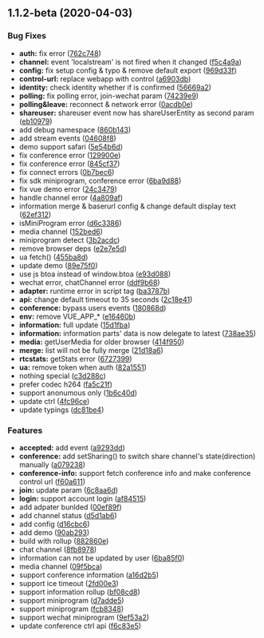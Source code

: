 ## 1.1.2-beta (2020-04-03)


### Bug Fixes

* **auth:** fix error ([762c748](http://gitcode.yealink.com/server/client/web_app/meetnow/commits/762c748467965394d7dc6213c176a874f983dcb9))
* **channel:** event 'localstream' is not fired when it changed ([f5c4a9a](http://gitcode.yealink.com/server/client/web_app/meetnow/commits/f5c4a9a9f42cc025d8862b2ed3a84581c0c79319))
* **config:** fix setup config & typo & remove default export ([969d33f](http://gitcode.yealink.com/server/client/web_app/meetnow/commits/969d33fa5a6543a2bbf04961187d7e7e99af287c))
* **control-url:** replace webapp with control ([a6903db](http://gitcode.yealink.com/server/client/web_app/meetnow/commits/a6903dbec2a5cdd41e1050ce3d6f028a3d25006d))
* **identity:** check identity whether if is confirmed ([56669a2](http://gitcode.yealink.com/server/client/web_app/meetnow/commits/56669a29d483e26fda901f45eb069bf961c84dba))
* **polling:** fix polling error,  join-wechat param ([74239e9](http://gitcode.yealink.com/server/client/web_app/meetnow/commits/74239e9a6113ef2ff10bb049de7fbd40ebb23d3b))
* **polling&leave:**  reconnect & network error ([0acdb0e](http://gitcode.yealink.com/server/client/web_app/meetnow/commits/0acdb0e622fcce5fb211568caef980dd1fa0900c))
* **shareuser:** shareuser event now has shareUserEntity as second param ([eb10979](http://gitcode.yealink.com/server/client/web_app/meetnow/commits/eb1097998f723de22f20c8ae29d83c871c7e48d1))
* add debug namespace ([860b143](http://gitcode.yealink.com/server/client/web_app/meetnow/commits/860b143d2ed5661fd73be12d1820a435ba038b3a))
* add stream events ([04608f8](http://gitcode.yealink.com/server/client/web_app/meetnow/commits/04608f86ac4ab50133714286730e6ad99c72cd82))
* demo support safari ([5e54b6d](http://gitcode.yealink.com/server/client/web_app/meetnow/commits/5e54b6db16cafe77906a77e0f87e0407e9ae4942))
* fix conference error ([129900e](http://gitcode.yealink.com/server/client/web_app/meetnow/commits/129900e16985e3234e759a3e0a667c0892450b9a))
* fix conference error ([845cf37](http://gitcode.yealink.com/server/client/web_app/meetnow/commits/845cf3726952d949580b36880ff70e86e0ecaa0c))
* fix connect errors ([0b7bec6](http://gitcode.yealink.com/server/client/web_app/meetnow/commits/0b7bec67d90dcd272bd7903c15395d2803d844cc))
* fix sdk miniprogram, conference error ([6ba9d88](http://gitcode.yealink.com/server/client/web_app/meetnow/commits/6ba9d887e17dfb2ba3fa14c0d6907f5238da7b27))
* fix vue demo error ([24c3479](http://gitcode.yealink.com/server/client/web_app/meetnow/commits/24c3479035def1378a1cf398c8d0d313ed86745a))
* handle channel error ([4a809af](http://gitcode.yealink.com/server/client/web_app/meetnow/commits/4a809afa022be3e8ed4a35d876d0a40a141a5142))
* information merge & baserurl config & change default display text ([62ef312](http://gitcode.yealink.com/server/client/web_app/meetnow/commits/62ef312f1f908bc3a88376573e0b5ee6d097ebd8))
* isMiniProgram error ([d6c3386](http://gitcode.yealink.com/server/client/web_app/meetnow/commits/d6c3386037cec61cf0c4d95de204645c5c6680d7))
* media channel ([152bed6](http://gitcode.yealink.com/server/client/web_app/meetnow/commits/152bed6294549b413c455a91ef98480854a207ee))
* miniprogram detect ([3b2acdc](http://gitcode.yealink.com/server/client/web_app/meetnow/commits/3b2acdc5c1c000926ea1ff1088b661fa942ad072))
* remove browser deps ([e2e7e5d](http://gitcode.yealink.com/server/client/web_app/meetnow/commits/e2e7e5d6df611d8c97efd158ec1f5f0cf5da0f4b))
* ua fetch() ([455ba8d](http://gitcode.yealink.com/server/client/web_app/meetnow/commits/455ba8d6abf5687d9acdf121e2611d4c0c930f7c))
* update demo ([89e75f0](http://gitcode.yealink.com/server/client/web_app/meetnow/commits/89e75f02c36230b53a69f96e348ab209de2fc3b2))
* use js btoa instead of window.btoa ([e93d088](http://gitcode.yealink.com/server/client/web_app/meetnow/commits/e93d0885d91e2f3edef418a37dcb1dcc4d174839))
* wechat error, chatChannel error ([ddf9b68](http://gitcode.yealink.com/server/client/web_app/meetnow/commits/ddf9b687b59977a2eea96942ecd47cf62db86ec9))
* **adapter:** runtime error in script tag ([ba3787b](http://gitcode.yealink.com/server/client/web_app/meetnow/commits/ba3787b5edcf78afd4926a456b35c25f8267ede3))
* **api:** change default timeout to 35 seconds ([2c18e41](http://gitcode.yealink.com/server/client/web_app/meetnow/commits/2c18e41c9999844d869bff35444adbc5d94ad951))
* **conference:** bypass users events ([180868d](http://gitcode.yealink.com/server/client/web_app/meetnow/commits/180868d57cf1fac54762686df7beda539be4a838))
* **env:** remove VUE_APP_* ([e16460b](http://gitcode.yealink.com/server/client/web_app/meetnow/commits/e16460b1c0ebe59494bb89fee1ee0d46dbe5fee0))
* **information:** full update ([15d1fba](http://gitcode.yealink.com/server/client/web_app/meetnow/commits/15d1fba260dd8bc42b6513f93242a3ad294538e2))
* **information:** information parts' data is now delegate to latest ([738ae35](http://gitcode.yealink.com/server/client/web_app/meetnow/commits/738ae35955a63aebdc55a7074b2618363e608683))
* **media:** getUserMedia for older browser ([414f950](http://gitcode.yealink.com/server/client/web_app/meetnow/commits/414f950d25acc46f0c9b866eb57dfcd98b973193))
* **merge:** list will not be fully merge ([21d18a6](http://gitcode.yealink.com/server/client/web_app/meetnow/commits/21d18a6303d37cdef852857d89d377cd549f3130))
* **rtcstats:** getStats error ([6727399](http://gitcode.yealink.com/server/client/web_app/meetnow/commits/67273990c5e68721138faf10686534738315ec3a))
* **ua:** remove token when auth ([82a1551](http://gitcode.yealink.com/server/client/web_app/meetnow/commits/82a1551b45a35b0a11ea4a2c846daa63328e9bbd))
* nothing special ([c3d288c](http://gitcode.yealink.com/server/client/web_app/meetnow/commits/c3d288cb60a67083ea2609becda6cb376124e87c))
* prefer codec h264 ([fa5c21f](http://gitcode.yealink.com/server/client/web_app/meetnow/commits/fa5c21f48b8c7c11b62700c7c828a4b1215f5484))
* support anonumous only ([1b6c40d](http://gitcode.yealink.com/server/client/web_app/meetnow/commits/1b6c40d0f400965f9fd140f24cb54a02f0e57bb4))
* update ctrl ([4fc96ce](http://gitcode.yealink.com/server/client/web_app/meetnow/commits/4fc96cedff82cbb7868854d98147cf927b51167a))
* update typings ([dc81be4](http://gitcode.yealink.com/server/client/web_app/meetnow/commits/dc81be487b6f41575e5d2a5446a4771cf45c9fff))


### Features

* **accepted:** add event ([a9293dd](http://gitcode.yealink.com/server/client/web_app/meetnow/commits/a9293dd0474462b1c5a4cc1b8e8899f3b83613d2))
* **conference:** add setSharing() to switch share channel's state(direction) manually ([a079238](http://gitcode.yealink.com/server/client/web_app/meetnow/commits/a07923872c0bf8fa67cdd8fbd4a8967b17b3390c))
* **conference-info:** support fetch conference info and make conference control url ([f60a611](http://gitcode.yealink.com/server/client/web_app/meetnow/commits/f60a6110d875ae16fd516d743d4c89e93680403a))
* **join:** update param ([6c8aa6d](http://gitcode.yealink.com/server/client/web_app/meetnow/commits/6c8aa6d536bf5b241910c9d0cfeaf0752823f730))
* **login:** support account login ([af84515](http://gitcode.yealink.com/server/client/web_app/meetnow/commits/af84515f0cc87b3f2ee7f6d169ca5456a12ac676))
* add adpater bunlded ([00ef89f](http://gitcode.yealink.com/server/client/web_app/meetnow/commits/00ef89ff93793712afd649edc4bc384f0c76c702))
* add channel status ([d5d1ab6](http://gitcode.yealink.com/server/client/web_app/meetnow/commits/d5d1ab68709c4a6d9e2d358bd60c64e95aeff3a5))
* add config ([d16cbc6](http://gitcode.yealink.com/server/client/web_app/meetnow/commits/d16cbc6b227545f12034ff38a55b52a60182206c))
* add demo ([90ab293](http://gitcode.yealink.com/server/client/web_app/meetnow/commits/90ab293f1af08a71cc911f49d9a694750e1e398c))
* build with rollup ([882860e](http://gitcode.yealink.com/server/client/web_app/meetnow/commits/882860ed2584fa0e0af5c1bbd1ed9f3f9be22b68))
* chat channel ([8fb8978](http://gitcode.yealink.com/server/client/web_app/meetnow/commits/8fb89785271c4b4170a3349325c7f60916a63e21))
* information can not be updated by user ([6ba85f0](http://gitcode.yealink.com/server/client/web_app/meetnow/commits/6ba85f054925b8ba1f85d3c278cc3efe27f4aae7))
* media channel ([09f5bca](http://gitcode.yealink.com/server/client/web_app/meetnow/commits/09f5bca92fabede91be9d9eb86cb6d9ade259ad4))
* support conference information ([a16d2b5](http://gitcode.yealink.com/server/client/web_app/meetnow/commits/a16d2b546b513b90815d117c4f5e9e8b65256177))
* support ice timeout ([2fd00e3](http://gitcode.yealink.com/server/client/web_app/meetnow/commits/2fd00e3106850ebe0735ab07ab62a6bb4b4df569))
* support information rollup ([bf08cd8](http://gitcode.yealink.com/server/client/web_app/meetnow/commits/bf08cd8b8e95aaaf23682e25aa7f3197db3c73ad))
* support miniprogram ([d7adde5](http://gitcode.yealink.com/server/client/web_app/meetnow/commits/d7adde505c4141588825b5b7edecadab3cc61a94))
* support miniprogram ([fcb8348](http://gitcode.yealink.com/server/client/web_app/meetnow/commits/fcb83480c202e933d24149761122f4ccad10e18c))
* support wechat miniprogram ([9ef53a2](http://gitcode.yealink.com/server/client/web_app/meetnow/commits/9ef53a2262bc58c54fcc9d33c63a3c5829d48cef))
* update conference ctrl api ([f6c83e5](http://gitcode.yealink.com/server/client/web_app/meetnow/commits/f6c83e59fc375065c1f2f458a650886bd61b98be))



